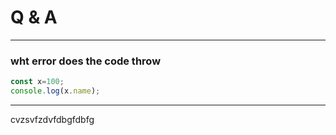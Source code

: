 # Q & A

***
### wht error does the code throw

```javascript
const x=100;
console.log(x.name);

```
***
cvzsvfzdvfdbgfdbfg